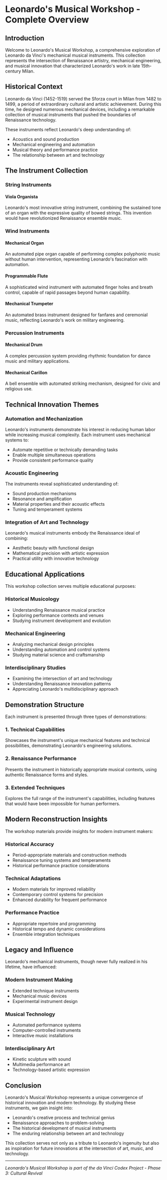 # Leonardo's Musical Workshop - Complete Overview

## Introduction

Welcome to Leonardo's Musical Workshop, a comprehensive exploration of Leonardo da Vinci's mechanical musical instruments. This collection represents the intersection of Renaissance artistry, mechanical engineering, and musical innovation that characterized Leonardo's work in late 15th-century Milan.

## Historical Context

Leonardo da Vinci (1452-1519) served the Sforza court in Milan from 1482 to 1499, a period of extraordinary cultural and artistic achievement. During this time, he designed numerous mechanical devices, including a remarkable collection of musical instruments that pushed the boundaries of Renaissance technology.

These instruments reflect Leonardo's deep understanding of:
- Acoustics and sound production
- Mechanical engineering and automation
- Musical theory and performance practice
- The relationship between art and technology

## The Instrument Collection

### String Instruments

#### Viola Organista
Leonardo's most innovative string instrument, combining the sustained tone of an organ with the expressive quality of bowed strings. This invention would have revolutionized Renaissance ensemble music.

### Wind Instruments

#### Mechanical Organ
An automated pipe organ capable of performing complex polyphonic music without human intervention, representing Leonardo's fascination with automation.

#### Programmable Flute
A sophisticated wind instrument with automated finger holes and breath control, capable of rapid passages beyond human capability.

#### Mechanical Trumpeter
An automated brass instrument designed for fanfares and ceremonial music, reflecting Leonardo's work on military engineering.

### Percussion Instruments

#### Mechanical Drum
A complex percussion system providing rhythmic foundation for dance music and military applications.

#### Mechanical Carillon
A bell ensemble with automated striking mechanism, designed for civic and religious use.

## Technical Innovation Themes

### Automation and Mechanization
Leonardo's instruments demonstrate his interest in reducing human labor while increasing musical complexity. Each instrument uses mechanical systems to:
- Automate repetitive or technically demanding tasks
- Enable multiple simultaneous operations
- Provide consistent performance quality

### Acoustic Engineering
The instruments reveal sophisticated understanding of:
- Sound production mechanisms
- Resonance and amplification
- Material properties and their acoustic effects
- Tuning and temperament systems

### Integration of Art and Technology
Leonardo's musical instruments embody the Renaissance ideal of combining:
- Aesthetic beauty with functional design
- Mathematical precision with artistic expression
- Practical utility with innovative technology

## Educational Applications

This workshop collection serves multiple educational purposes:

### Historical Musicology
- Understanding Renaissance musical practice
- Exploring performance contexts and venues
- Studying instrument development and evolution

### Mechanical Engineering
- Analyzing mechanical design principles
- Understanding automation and control systems
- Studying material science and craftsmanship

### Interdisciplinary Studies
- Examining the intersection of art and technology
- Understanding Renaissance innovation patterns
- Appreciating Leonardo's multidisciplinary approach

## Demonstration Structure

Each instrument is presented through three types of demonstrations:

### 1. Technical Capabilities
Showcases the instrument's unique mechanical features and technical possibilities, demonstrating Leonardo's engineering solutions.

### 2. Renaissance Performance
Presents the instrument in historically appropriate musical contexts, using authentic Renaissance forms and styles.

### 3. Extended Techniques
Explores the full range of the instrument's capabilities, including features that would have been impossible for human performers.

## Modern Reconstruction Insights

The workshop materials provide insights for modern instrument makers:

### Historical Accuracy
- Period-appropriate materials and construction methods
- Renaissance tuning systems and temperaments
- Historical performance practice considerations

### Technical Adaptations
- Modern materials for improved reliability
- Contemporary control systems for precision
- Enhanced durability for frequent performance

### Performance Practice
- Appropriate repertoire and programming
- Historical tempo and dynamic considerations
- Ensemble integration techniques

## Legacy and Influence

Leonardo's mechanical instruments, though never fully realized in his lifetime, have influenced:

### Modern Instrument Making
- Extended technique instruments
- Mechanical music devices
- Experimental instrument design

### Musical Technology
- Automated performance systems
- Computer-controlled instruments
- Interactive music installations

### Interdisciplinary Art
- Kinetic sculpture with sound
- Multimedia performance art
- Technology-based artistic expression

## Conclusion

Leonardo's Musical Workshop represents a unique convergence of historical innovation and modern technology. By studying these instruments, we gain insight into:

- Leonardo's creative process and technical genius
- Renaissance approaches to problem-solving
- The historical development of musical instruments
- The enduring relationship between art and technology

This collection serves not only as a tribute to Leonardo's ingenuity but also as inspiration for future innovations at the intersection of art, music, and technology.

---

*Leonardo's Musical Workshop is part of the da Vinci Codex Project - Phase 3: Cultural Revival*
